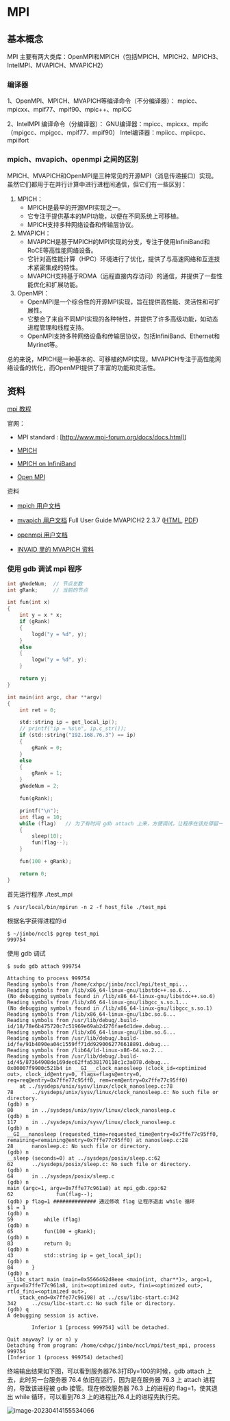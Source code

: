# MPI

## 基本概念

MPI 主要有两大类库：OpenMPI和MPICH（包括MPICH、MPICH2、MPICH3、IntelMPI、MVAPICH、MVAPICH2）

### 编译器

1、OpenMPI、MPICH、MVAPICH等编译命令（不分编译器）：
mpicc、mpicxx、mpif77、mpif90、mpic++、mpiCC

2、IntelMPI 编译命令（分编译器）：
GNU编译器：mpicc、mpicxx、mpifc（mpigcc、mpigcc、mpif77、mpif90）
Intel编译器：mpiicc、mpiicpc、mpiifort

### mpich、mvapich、openmpi 之间的区别

MPICH、MVAPICH和OpenMPI是三种常见的开源MPI（消息传递接口）实现。虽然它们都用于在并行计算中进行进程间通信，但它们有一些区别：

1. MPICH：
   - MPICH是最早的开源MPI实现之一。
   - 它专注于提供基本的MPI功能，以便在不同系统上可移植。
   - MPICH支持多种网络设备和传输层协议。
2. MVAPICH：
   - MVAPICH是基于MPICH的MPI实现的分支，专注于使用InfiniBand和RoCE等高性能网络设备。
   - 它针对高性能计算（HPC）环境进行了优化，提供了与高速网络和互连技术紧密集成的特性。
   - MVAPICH支持基于RDMA（远程直接内存访问）的通信，并提供了一些性能优化和扩展功能。
3. OpenMPI：
   - OpenMPI是一个综合性的开源MPI实现，旨在提供高性能、灵活性和可扩展性。
   - 它整合了来自不同MPI实现的各种特性，并提供了许多高级功能，如动态进程管理和线程支持。
   - OpenMPI支持多种网络设备和传输层协议，包括InfiniBand、Ethernet和Myrinet等。

总的来说，MPICH是一种基本的、可移植的MPI实现，MVAPICH专注于高性能网络设备的优化，而OpenMPI提供了丰富的功能和灵活性。

## 资料

[mpi 教程](https://mpitutorial.com/)

官网：

- MPI standard : [http://www.mpi-forum.org/docs/docs.html](

- [MPICH](https://www.mpich.org/)

- [MPICH on InfiniBand](http://mvapich.cse.ohio-state.edu/)
- [Open MPI ](http://www.open-mpi.org/)

资料

- [mpich 用户文档](https://www.mpich.org/documentation/manpages/)

- [mvapich 用户文档](http://mvapich.cse.ohio-state.edu/support/) Full User Guide MVAPICH2 2.3.7 ([HTML](http://mvapich.cse.ohio-state.edu/static/media/mvapich/mvapich2-userguide.html), [PDF](http://mvapich.cse.ohio-state.edu/static/media/mvapich/mvapich2-userguide.pdf))        

- [openmpi 用户文档](https://docs.open-mpi.org/en/v5.0.x/man-openmpi/index.html)

- [INVAID 里的 MVAPICH 资料](https://developer.nvidia.com/mvapich)

### 使用 gdb 调试 mpi 程序

```C
int gNodeNum;  // 节点总数
int gRank;     // 当前的节点

int fun(int x)
{
    int y = x * x;
    if (gRank)
    {
        logd("y = %d", y);
    }
    else
    {
        logw("y = %d", y);
    }

    return y;
}

int main(int argc, char **argv)
{
    int ret = 0;

    std::string ip = get_local_ip();
    // printf("ip = %s\n", ip.c_str());
    if (std::string("192.168.76.3") == ip)
    {
        gRank = 0;
    }
    else
    {
        gRank = 1;
    }
    gNodeNum = 2;

    fun(gRank);

    printf("\n");
    int flag = 10;
    while (flag)   // 为了有时间 gdb attach 上来，方便调试，让程序在该处停留一段时间
    {
        sleep(10);
        fun(flag--);
    }

    fun(100 + gRank);

    return 0;
}
```

首先运行程序 ./test_mpi

```shell
$ /usr/local/bin/mpirun -n 2 -f host_file ./test_mpi
```

根据名字获得进程的id

```shell
$ ~/jinbo/nccl$ pgrep test_mpi
999754
```

使用 gdb 调试

```shell
$ sudo gdb attach 999754
```

```shell
Attaching to process 999754
Reading symbols from /home/cxhpc/jinbo/nccl/mpi/test_mpi...
Reading symbols from /lib/x86_64-linux-gnu/libstdc++.so.6...
(No debugging symbols found in /lib/x86_64-linux-gnu/libstdc++.so.6)
Reading symbols from /lib/x86_64-linux-gnu/libgcc_s.so.1...
(No debugging symbols found in /lib/x86_64-linux-gnu/libgcc_s.so.1)
Reading symbols from /lib/x86_64-linux-gnu/libc.so.6...
Reading symbols from /usr/lib/debug/.build-id/18/78e6b475720c7c51969e69ab2d276fae6d1dee.debug...
Reading symbols from /lib/x86_64-linux-gnu/libm.so.6...
Reading symbols from /usr/lib/debug/.build-id/fe/91b4090ea04c1559ff71dd9290062776618891.debug...
Reading symbols from /lib64/ld-linux-x86-64.so.2...
Reading symbols from /usr/lib/debug/.build-id/45/87364908de169dec62ffa538170118c1c3a078.debug...
0x00007f9900c521b4 in __GI___clock_nanosleep (clock_id=<optimized out>, clock_id@entry=0, flags=flags@entry=0, req=req@entry=0x7ffe77c95ff0, rem=rem@entry=0x7ffe77c95ff0)
    at ../sysdeps/unix/sysv/linux/clock_nanosleep.c:78
78      ../sysdeps/unix/sysv/linux/clock_nanosleep.c: No such file or directory.
(gdb) n
80      in ../sysdeps/unix/sysv/linux/clock_nanosleep.c
(gdb) n
117     in ../sysdeps/unix/sysv/linux/clock_nanosleep.c
(gdb) n
__GI___nanosleep (requested_time=requested_time@entry=0x7ffe77c95ff0, remaining=remaining@entry=0x7ffe77c95ff0) at nanosleep.c:28
28      nanosleep.c: No such file or directory.
(gdb) n
__sleep (seconds=0) at ../sysdeps/posix/sleep.c:62
62      ../sysdeps/posix/sleep.c: No such file or directory.
(gdb) n
64      in ../sysdeps/posix/sleep.c
(gdb) n
main (argc=1, argv=0x7ffe77c961a8) at mpi_gdb.cpp:62
62              fun(flag--);
(gdb) p flag=1 ############## 通过修改 flag 让程序退出 while 循环
$1 = 1
(gdb) n
59          while (flag)
(gdb) n
65          fun(100 + gRank);
(gdb) n
83          return 0;
(gdb) n
43          std::string ip = get_local_ip();
(gdb) n
84      }
(gdb) n
__libc_start_main (main=0x5566462d8eee <main(int, char**)>, argc=1, argv=0x7ffe77c961a8, init=<optimized out>, fini=<optimized out>, rtld_fini=<optimized out>,
    stack_end=0x7ffe77c96198) at ../csu/libc-start.c:342
342     ../csu/libc-start.c: No such file or directory.
(gdb) q
A debugging session is active.

        Inferior 1 [process 999754] will be detached.

Quit anyway? (y or n) y
Detaching from program: /home/cxhpc/jinbo/nccl/mpi/test_mpi, process 999754
[Inferior 1 (process 999754) detached]

```

终端输出结果如下图，可以看到服务器76.3打印y=100的时候，gdb attach 上去，此时另一台服务器 76.4 依旧在运行，因为是在服务器 76.3 上 attach  进程的，导致该进程被 gdb 接管。现在修改服务器 76.3 上的进程的 flag=1，使其退出 while 循环，可以看到76.3 上的进程比76.4上的进程先执行完。

![image-20230414155534066](assets/readme/image-20230414155534066.png)